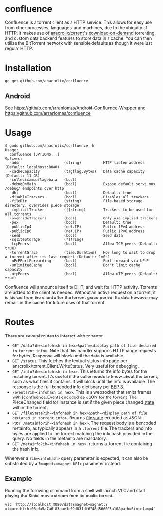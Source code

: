 confluence
==========

Confluence is a torrent client as a HTTP service. This allows for easy use from other processes, languages, and machines, due to the ubiquity of HTTP. It makes use of [anacrolix/torrent](https://github.com/anacrolix/torrent)'s [download-on-demand](https://godoc.org/github.com/anacrolix/torrent#Torrent.NewReader) torrenting, and [custom data backend](https://godoc.org/github.com/anacrolix/torrent/storage#ClientImpl) features to store data in a cache. You can then utilize the BitTorrent network with sensible defaults as though it were just regular HTTP.

Installation
============

```
go get github.com/anacrolix/confluence
```

## Android

See https://github.com/arranlomas/Android-Confluence-Wrapper and https://github.com/arranlomas/confluence.

Usage
=====

```
$ godo github.com/anacrolix/confluence -h
Usage:
  confluence [OPTIONS...]
Options:
  -addr                    (string)          HTTP listen address (Default: localhost:8080)
  -cacheCapacity           (tagflag.Bytes)   Data cache capacity (Default: 11 GB)
  -collectCamouflageData   (bool)
  -debugOnMain             (bool)            Expose default serve mux /debug/ endpoints over http
  -dht                     (bool)            Default: true
  -disableTrackers         (bool)            Disables all trackers
  -fileDir                 (string)          File-based storage directory, overrides piece storage
  -implicitTracker         ([]string)        Trackers to be used for all torrents
  -overrideTrackers        (bool)            Only use implied trackers
  -pex                     (bool)            Default: true
  -publicIp4               (net.IP)          Public IPv4 address
  -publicIp6               (net.IP)          Public IPv6 address
  -seed                    (bool)            Seed data
  -sqliteStorage           (*string)
  -tcpPeers                (bool)            Allow TCP peers (Default: true)
  -torrentGrace            (time.Duration)   How long to wait to drop a torrent after its last request (Default: 1m0s)
  -uPnPPortForwarding      (bool)            Port forward via UPnP
  -unlimitedCache          (bool)            Don't limit cache capacity
  -utpPeers                (bool)            Allow uTP peers (Default: true)
```

Confluence will announce itself to DHT, and wait for HTTP activity. Torrents are added to the client as needed. Without an active request on a torrent, it is kicked from the client after the torrent grace period. Its data however may remain in the cache for future uses of that torrent.

Routes
======

There are several routes to interact with torrents:

-	`GET /data?ih=<infohash in hex>&path=<display path of file declared in torrent info>`. Note that this handler supports HTTP range requests for bytes. Response will block until the data is available.
-	`GET /status`. This fetches the textual status info page per anacrolix/torrent.Client.WriteStatus. Very useful for debugging.
-	`GET /info?ih=<infohash in hex>`. This returns the info bytes for the matching torrent. It's useful if the caller needs to know about the torrent, such as what files it contains. It will block until the info is available. The response is the full bencoded info dictionary per [BEP 3](http://www.bittorrent.org/beps/bep_0003.html).
-	`/events?ih=<infohash in hex>`. This is a websocket that emits frames with [confluence.Event] encoded as JSON for the torrent. The PieceChanged field for instance is set if the given piece changed [state](https://godoc.org/github.com/anacrolix/torrent#PieceState) within the torrent.
-	`GET /fileState?ih=<infohash in hex>&path=<display path of file declared in torrent info>`. Returns [file state](https://godoc.org/github.com/anacrolix/torrent#File.State) encoded as JSON.
-	`POST /metainfo?ih=<infohash in hex>`. The request body is a bencoded metainfo, as typically appears in a `.torrent` file. The trackers and info bytes are applied to the torrent matching the info hash provided in the query. No fields in the metainfo are mandatory.
-	`GET /metainfo?ih=<infohash in hex>`. returns a .torrent file containing the hash info.

Wherever a `?ih=<infohash>` query parameter is expected, it can also be substituted by a `?magnet=<magnet URI>` parameter instead.

## Example
Running the following command from a shell will launch VLC and start playing the Sintel movie stream from its public torrent.
```
vlc 'http://localhost:8080/data?magnet=magnet:?xt=urn:btih:08ada5a7a6183aae1e09d831df6748d566095a10&path=Sintel.mp4'
```
